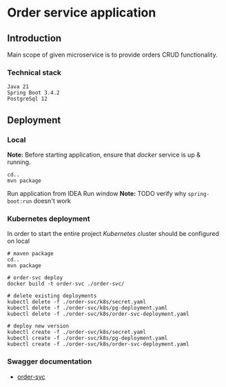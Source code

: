 # Order service application

## Introduction
Main scope of given microservice is to provide orders CRUD functionality.

### Technical stack
`Java 21` <br>
`Spring Boot 3.4.2` <br>
`PostgreSql 12`<br>

## Deployment

### Local
__Note:__ Before starting application, ensure that *docker* service is up & running.
```shell
cd..
mvn package
```
Run application from IDEA Run window
__Note:__ TODO verify why `spring-boot:run` doesn't work
### Kubernetes deployment 
In order to start the entire project *Kubernetes* cluster should be configured on local

```shell
# maven package
cd..
mvn package

# order-svc deploy
docker build -t order-svc ./order-svc/

# delete existing deployments
kubectl delete -f ./order-svc/k8s/secret.yaml
kubectl delete -f ./order-svc/k8s/pg-deployment.yaml
kubectl delete -f ./order-svc/k8s/order-svc-deployment.yaml

# deploy new version
kubectl create -f ./order-svc/k8s/secret.yaml
kubectl create -f ./order-svc/k8s/pg-deployment.yaml
kubectl create -f ./order-svc/k8s/order-svc-deployment.yaml

```
### Swagger documentation

* [order-svc](http://localhost:8081/orders/swagger-ui.html)

